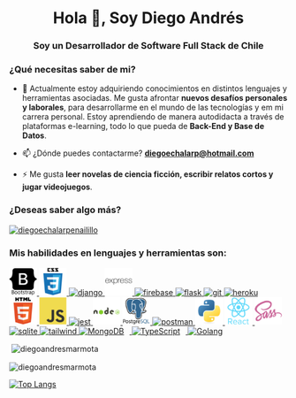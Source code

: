 <h1 align="center">Hola 👋, Soy Diego Andrés</h1>
<h3 align="center">Soy un Desarrollador de Software Full Stack de Chile</h3>

<h3 align="left">¿Qué necesitas saber de mi?</h3>

- 🔭 Actualmente estoy adquiriendo conocimientos en distintos lenguajes y herramientas asociadas. 
      Me gusta afrontar **nuevos desafíos personales y laborales**, para desarrollarme en el mundo de las tecnologías y em mi carrera personal. 
      Estoy aprendiendo de manera autodidacta a través de plataformas e-learning, todo lo que pueda de **Back-End y Base de Datos**.

- 📫 ¿Dónde puedes contactarme? **diegoechalarp@hotmail.com**

- ⚡ Me gusta **leer novelas de ciencia ficción, escribir relatos cortos y jugar videojuegos**.

<h3 align="left">¿Deseas saber algo más?</h3>
<p align="left">
<a href="https://linkedin.com/in/diegoechalarpenailillo" target="blank"><img align="center" src="https://raw.githubusercontent.com/rahuldkjain/github-profile-readme-generator/master/src/images/icons/Social/linked-in-alt.svg" alt="diegoechalarpenailillo" height="30" width="40" /></a>
</p>

<h3 align="left">Mis habilidades en lenguajes y herramientas son:</h3>
<p align="left"> <a href="https://getbootstrap.com" target="_blank" rel="noreferrer"> <img src="https://raw.githubusercontent.com/devicons/devicon/master/icons/bootstrap/bootstrap-plain-wordmark.svg" alt="bootstrap" width="50" height="50" style="padding-right:10px/> </a> <a href="https://www.w3schools.com/css/" target="_blank" rel="noreferrer"> <img src="https://raw.githubusercontent.com/devicons/devicon/master/icons/css3/css3-original-wordmark.svg" alt="css3" width="50" height="50" style="padding-right:10px/> </a> <a href="https://www.djangoproject.com/" target="_blank" rel="noreferrer"> <img src="https://cdn.worldvectorlogo.com/logos/django.svg" alt="django" width="50" height="50" style="padding-right:10px/> </a> <a href="https://expressjs.com" target="_blank" rel="noreferrer"> <img src="https://raw.githubusercontent.com/devicons/devicon/master/icons/express/express-original-wordmark.svg" alt="express" width="50" height="50" style="padding-right:10px/> </a> <a href="https://firebase.google.com/" target="_blank" rel="noreferrer"> <img src="https://www.vectorlogo.zone/logos/firebase/firebase-icon.svg" alt="firebase" width="50" height="50" style="padding-right:10px/> </a> <a href="https://flask.palletsprojects.com/" target="_blank" rel="noreferrer"> <img src="https://www.vectorlogo.zone/logos/pocoo_flask/pocoo_flask-icon.svg" alt="flask" width="50" height="50" style="padding-right:10px/> </a> <a href="https://git-scm.com/" target="_blank" rel="noreferrer"> <img src="https://www.vectorlogo.zone/logos/git-scm/git-scm-icon.svg" alt="git" width="50" height="50" style="padding-right:10px/> </a> <a href="https://heroku.com" target="_blank" rel="noreferrer"> <img src="https://www.vectorlogo.zone/logos/heroku/heroku-icon.svg" alt="heroku" width="50" height="50" style="padding-right:10px/> </a> <a href="https://www.w3.org/html/" target="_blank" rel="noreferrer"> <img src="https://raw.githubusercontent.com/devicons/devicon/master/icons/html5/html5-original-wordmark.svg" alt="html5" width="50" height="50" style="padding-right:10px/> </a> <a href="https://developer.mozilla.org/en-US/docs/Web/JavaScript" target="_blank" rel="noreferrer"> <img src="https://raw.githubusercontent.com/devicons/devicon/master/icons/javascript/javascript-original.svg" alt="javascript" width="50" height="50" style="padding-right:10px/> </a> <a href="https://jestjs.io" target="_blank" rel="noreferrer"> <img src="https://www.vectorlogo.zone/logos/jestjsio/jestjsio-icon.svg" alt="jest" width="50" height="50" style="padding-right:10px/> </a> <a href="https://nodejs.org" target="_blank" rel="noreferrer"> <img src="https://raw.githubusercontent.com/devicons/devicon/master/icons/nodejs/nodejs-original-wordmark.svg" alt="nodejs" width="50" height="50" style="padding-right:10px/> </a> <a href="https://www.postgresql.org" target="_blank" rel="noreferrer"> <img src="https://raw.githubusercontent.com/devicons/devicon/master/icons/postgresql/postgresql-original-wordmark.svg" alt="postgresql" width="50" height="50" style="padding-right:10px/> </a> <a href="https://postman.com" target="_blank" rel="noreferrer"> <img src="https://www.vectorlogo.zone/logos/getpostman/getpostman-icon.svg" alt="postman" width="50" height="50" style="padding-right:10px/> </a> <a href="https://www.python.org" target="_blank" rel="noreferrer"> <img src="https://raw.githubusercontent.com/devicons/devicon/master/icons/python/python-original.svg" alt="python" width="50" height="50" style="padding-right:10px/> </a> <a href="https://reactjs.org/" target="_blank" rel="noreferrer"> <img src="https://raw.githubusercontent.com/devicons/devicon/master/icons/react/react-original-wordmark.svg" alt="react" width="50" height="50" style="padding-right:10px/> </a> <a href="https://sass-lang.com" target="_blank" rel="noreferrer"> <img src="https://raw.githubusercontent.com/devicons/devicon/master/icons/sass/sass-original.svg" alt="sass" width="50" height="50" style="padding-right:10px/> </a> <a href="https://www.sqlite.org/" target="_blank" rel="noreferrer"> <img src="https://www.vectorlogo.zone/logos/sqlite/sqlite-icon.svg" alt="sqlite" width="50" height="50" style="padding-right:10px/> </a> <a href="https://tailwindcss.com/" target="_blank" rel="noreferrer"> <img src="https://www.vectorlogo.zone/logos/tailwindcss/tailwindcss-icon.svg" alt="tailwind" width="50" height="50" style="padding-right:10px/> </a> <a href="https://webpack.js.org" target="_blank" rel="noreferrer"> </a> <a href="https://www.mongodb.com/" target="_blank" rel="noreferrer"> <img  alt="MongoDB" height="50px" style="padding-right:10px;" src="https://cdn.jsdelivr.net/gh/devicons/devicon/icons/mongodb/mongodb-original.svg"/> </a> <a href="https://www.typescriptlang.org/" target="_blank" rel="noreferrer"> <img  alt="TypeScript" height="50px" style="padding-right:10px; ;" src="https://cdn.jsdelivr.net/gh/devicons/devicon/icons/typescript/typescript-plain.svg"/> </a> <a href="https://go.dev/" target="_blank" rel="noreferrer"> <img  alt="Golang" height="50px" style="padding-right:10px; ;" src="https://cdn.jsdelivr.net/gh/devicons/devicon/icons/go/go-original.svg" /> </a></p>

     
  

<p>&nbsp;<img align="center" src="https://github-readme-stats.vercel.app/api?username=diegoandresmarmota&show_icons=true&theme=dark&title_color=000000&text_color=000000&bg_color=ffffff&hide_border=true&locale=es" alt="diegoandresmarmota" /></p>

<p><img align="center" src="https://github-readme-streak-stats.herokuapp.com/?user=diegoandresmarmota&theme=dark" alt="diegoandresmarmota" /></p>

[![Top Langs](https://github-readme-stats.vercel.app/api/top-langs/?username=diegoandresmarmota&layout=compact)](https://github.com/diegoandresmarmota/github-readme-stats)
